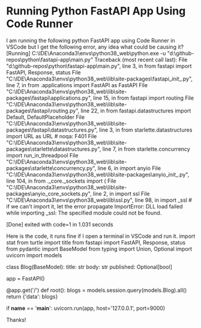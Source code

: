 
# Running Python FastAPI App Using Code Runner

I am running the following python FastAPI app using Code Runner in VSCode but I get the following error, any idea what could be causing it?
[Running] C:\IDE\Anaconda3\envs\python38_web\python.exe -u "d:\github-repos\python\fastapi-app\main.py"
Traceback (most recent call last):
  File "d:\github-repos\python\fastapi-app\main.py", line 3, in <module>
    from fastapi import FastAPI, Response, status
  File "C:\IDE\Anaconda3\envs\python38_web\lib\site-packages\fastapi\__init__.py", line 7, in <module>
    from .applications import FastAPI as FastAPI
  File "C:\IDE\Anaconda3\envs\python38_web\lib\site-packages\fastapi\applications.py", line 15, in <module>
    from fastapi import routing
  File "C:\IDE\Anaconda3\envs\python38_web\lib\site-packages\fastapi\routing.py", line 22, in <module>
    from fastapi.datastructures import Default, DefaultPlaceholder
  File "C:\IDE\Anaconda3\envs\python38_web\lib\site-packages\fastapi\datastructures.py", line 3, in <module>
    from starlette.datastructures import URL as URL  # noqa: F401
  File "C:\IDE\Anaconda3\envs\python38_web\lib\site-packages\starlette\datastructures.py", line 7, in <module>
    from starlette.concurrency import run_in_threadpool
  File "C:\IDE\Anaconda3\envs\python38_web\lib\site-packages\starlette\concurrency.py", line 6, in <module>
    import anyio
  File "C:\IDE\Anaconda3\envs\python38_web\lib\site-packages\anyio\__init__.py", line 104, in <module>
    from ._core._sockets import (
  File "C:\IDE\Anaconda3\envs\python38_web\lib\site-packages\anyio\_core\_sockets.py", line 2, in <module>
    import ssl
  File "C:\IDE\Anaconda3\envs\python38_web\lib\ssl.py", line 98, in <module>
    import _ssl             # if we can't import it, let the error propagate
ImportError: DLL load failed while importing _ssl: The specified module could not be found.

[Done] exited with code=1 in 1.031 seconds

Here is the code, it runs fine if I open a terminal in VSCode and run it.
import stat
from turtle import title
from fastapi import FastAPI, Response, status
from pydantic import BaseModel
from typing import Union, Optional
import uvicorn
import models

class Blog(BaseModel):
     title: str
     body: str
     published: Optional[bool]

app = FastAPI()

@app.get('/')
def root():
    blogs = models.session.query(models.Blog).all()
    return {'data': blogs}


if __name__ == '__main__':
    uvicorn.run(app, host='127.0.0.1', port=9000)
 

Thanks!

        